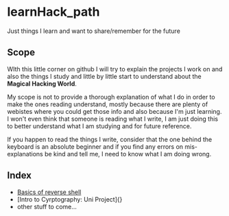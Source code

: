 # learnHack_path

Just things I learn and want to share/remember for the future

##  Scope 

WIth this little corner on github I will try to explain the projects I work on and also the things I study and little by little start to understand about the **Magical Hacking World**.

My scope is not to provide a thorough explanation of what I do in order to make the ones reading understand, mostly because there are plenty of webistes where you could get those info and also because I'm just learning. I won't even think that someone is reading what I write, I am just doing this to better understand what I am studying and for future reference. 


If you happen to read the things I write, consider that the one behind the keyboard is an absolute beginner and if you find any errors on mis-explanations be kind and tell me, I need to know what I am doing wrong.




## Index

+ [Basics of reverse shell](reverse_shell.md)
+ [Intro to Cyrptography: Uni Project]{}
+ other stuff to come...
